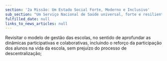```yaml
---
section: '2a Missão: Um Estado Social Forte, Moderno e Inclusivo'
sub_section: "Um Serviço Nacional de Saúde universal, forte e resiliente"
fulfilled_date: null
links_to_news_articles: null
---
```


Revisitar o modelo de gestão das escolas, no sentido de aprofundar as dinâmicas participativas e colaborativas, incluindo o reforço da participação dos alunos na vida da escola, sem prejuízo do processo de descentralização;